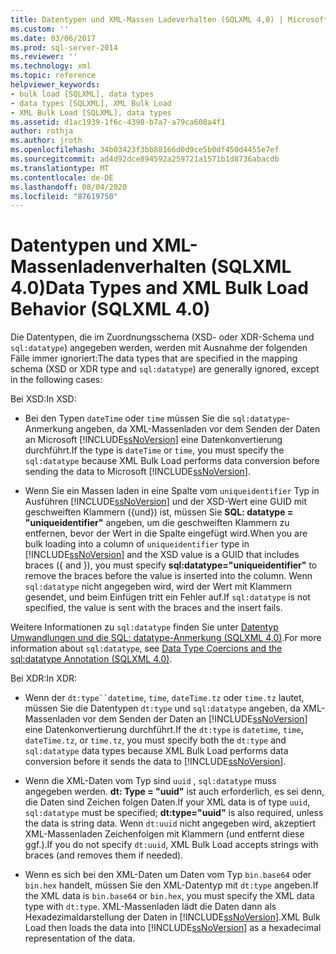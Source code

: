 ```yaml
---
title: Datentypen und XML-Massen Ladeverhalten (SQLXML 4,0) | Microsoft-Dokumentation
ms.custom: ''
ms.date: 03/06/2017
ms.prod: sql-server-2014
ms.reviewer: ''
ms.technology: xml
ms.topic: reference
helpviewer_keywords:
- bulk load [SQLXML], data types
- data types [SQLXML], XML Bulk Load
- XML Bulk Load [SQLXML], data types
ms.assetid: d1ac1939-1f6c-4398-b7a7-a79ca608a4f1
author: rothja
ms.author: jroth
ms.openlocfilehash: 34b03423f3bb88166d0d9ce5b0df450d4455e7ef
ms.sourcegitcommit: ad4d92dce894592a259721a1571b1d8736abacdb
ms.translationtype: MT
ms.contentlocale: de-DE
ms.lasthandoff: 08/04/2020
ms.locfileid: "87619750"
---
```

# <a name="data-types-and-xml-bulk-load-behavior-sqlxml-40"></a><span data-ttu-id="e6b7b-102">Datentypen und XML-Massenladenverhalten (SQLXML 4.0)</span><span class="sxs-lookup"><span data-stu-id="e6b7b-102">Data Types and XML Bulk Load Behavior (SQLXML 4.0)</span></span>
  <span data-ttu-id="e6b7b-103">Die Datentypen, die im Zuordnungsschema (XSD- oder XDR-Schema und `sql:datatype`) angegeben werden, werden mit Ausnahme der folgenden Fälle immer ignoriert:</span><span class="sxs-lookup"><span data-stu-id="e6b7b-103">The data types that are specified in the mapping schema (XSD or XDR type and `sql:datatype`) are generally ignored, except in the following cases:</span></span>  
  
 <span data-ttu-id="e6b7b-104">Bei XSD:</span><span class="sxs-lookup"><span data-stu-id="e6b7b-104">In XSD:</span></span>  
  
-   <span data-ttu-id="e6b7b-105">Bei den Typen `dateTime` oder `time` müssen Sie die `sql:datatype`-Anmerkung angeben, da XML-Massenladen vor dem Senden der Daten an Microsoft [!INCLUDE[ssNoVersion](../../../includes/ssnoversion-md.md)] eine Datenkonvertierung durchführt.</span><span class="sxs-lookup"><span data-stu-id="e6b7b-105">If the type is `dateTime` or `time`, you must specify the `sql:datatype` because XML Bulk Load performs data conversion before sending the data to Microsoft [!INCLUDE[ssNoVersion](../../../includes/ssnoversion-md.md)].</span></span>  
  
-   <span data-ttu-id="e6b7b-106">Wenn Sie ein Massen laden in eine Spalte vom `uniqueidentifier` Typ in Ausführen [!INCLUDE[ssNoVersion](../../../includes/ssnoversion-md.md)] und der XSD-Wert eine GUID mit geschweiften Klammern ({und}) ist, müssen Sie **SQL: datatype = "uniqueidentifier"** angeben, um die geschweiften Klammern zu entfernen, bevor der Wert in die Spalte eingefügt wird.</span><span class="sxs-lookup"><span data-stu-id="e6b7b-106">When you are bulk loading into a column of `uniqueidentifier` type in [!INCLUDE[ssNoVersion](../../../includes/ssnoversion-md.md)] and the XSD value is a GUID that includes braces ({ and }), you must specify **sql:datatype="uniqueidentifier"** to remove the braces before the value is inserted into the column.</span></span> <span data-ttu-id="e6b7b-107">Wenn `sql:datatype` nicht angegeben wird, wird der Wert mit Klammern gesendet, und beim Einfügen tritt ein Fehler auf.</span><span class="sxs-lookup"><span data-stu-id="e6b7b-107">If `sql:datatype` is not specified, the value is sent with the braces and the insert fails.</span></span>  
  
 <span data-ttu-id="e6b7b-108">Weitere Informationen zu `sql:datatype` finden Sie unter [Datentyp Umwandlungen und die SQL: datatype-Anmerkung &#40;SQLXML 4,0&#41;](../../sqlxml-annotated-xsd-schemas-using/data-type-coercions-and-the-sql-datatype-annotation-sqlxml-4-0.md).</span><span class="sxs-lookup"><span data-stu-id="e6b7b-108">For more information about `sql:datatype`, see [Data Type Coercions and the sql:datatype Annotation &#40;SQLXML 4.0&#41;](../../sqlxml-annotated-xsd-schemas-using/data-type-coercions-and-the-sql-datatype-annotation-sqlxml-4-0.md).</span></span>  
  
 <span data-ttu-id="e6b7b-109">Bei XDR:</span><span class="sxs-lookup"><span data-stu-id="e6b7b-109">In XDR:</span></span>  
  
-   <span data-ttu-id="e6b7b-110">Wenn der `dt:type``datetime`, `time`, `dateTime.tz` oder `time.tz` lautet, müssen Sie die Datentypen `dt:type` und `sql:datatype` angeben, da XML-Massenladen vor dem Senden der Daten an [!INCLUDE[ssNoVersion](../../../includes/ssnoversion-md.md)] eine Datenkonvertierung durchführt.</span><span class="sxs-lookup"><span data-stu-id="e6b7b-110">If the `dt:type` is `datetime`, `time`, `dateTime.tz`, or `time.tz`, you must specify both the `dt:type` and `sql:datatype` data types because XML Bulk Load performs data conversion before it sends the data to [!INCLUDE[ssNoVersion](../../../includes/ssnoversion-md.md)].</span></span>  
  
-   <span data-ttu-id="e6b7b-111">Wenn die XML-Daten vom Typ sind `uuid` , `sql:datatype` muss angegeben werden. **dt: Type = "uuid"** ist auch erforderlich, es sei denn, die Daten sind Zeichen folgen Daten.</span><span class="sxs-lookup"><span data-stu-id="e6b7b-111">If your XML data is of type `uuid`, `sql:datatype` must be specified; **dt:type="uuid"** is also required, unless the data is string data.</span></span> <span data-ttu-id="e6b7b-112">Wenn `dt:uuid` nicht angegeben wird, akzeptiert XML-Massenladen Zeichenfolgen mit Klammern (und entfernt diese ggf.).</span><span class="sxs-lookup"><span data-stu-id="e6b7b-112">If you do not specify `dt:uuid`, XML Bulk Load accepts strings with braces (and removes them if needed).</span></span>  
  
-   <span data-ttu-id="e6b7b-113">Wenn es sich bei den XML-Daten um Daten vom Typ `bin.base64` oder `bin.hex` handelt, müssen Sie den XML-Datentyp mit `dt:type` angeben.</span><span class="sxs-lookup"><span data-stu-id="e6b7b-113">If the XML data is `bin.base64` or `bin.hex`, you must specify the XML data type with `dt:type`.</span></span> <span data-ttu-id="e6b7b-114">XML-Massenladen lädt die Daten dann als Hexadezimaldarstellung der Daten in [!INCLUDE[ssNoVersion](../../../includes/ssnoversion-md.md)].</span><span class="sxs-lookup"><span data-stu-id="e6b7b-114">XML Bulk Load then loads the data into [!INCLUDE[ssNoVersion](../../../includes/ssnoversion-md.md)] as a hexadecimal representation of the data.</span></span>  
  
  
